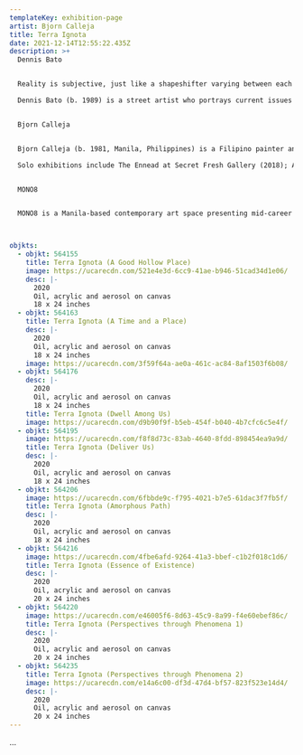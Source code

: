 ```yaml
---
templateKey: exhibition-page
artist: Bjorn Calleja
title: Terra Ignota
date: 2021-12-14T12:55:22.435Z
description: >+
  Dennis Bato


  Reality is subjective, just like a shapeshifter varying between each spectators’ perspective. Dennis Bato inquires on the connection of spatial context with human forms and perceptions. Exploring issues and imposes inquiries on social relevance, observation of the chaotic society, adapting, and how it may transcend to different modes of representations. A collection of gathered thoughts that creates an illustration of graphic truths and deceptions, often finding balance from created chaos and deconstructed forms out of our society’s norms.

  Dennis Bato (b. 1989) is a street artist who portrays current issues he observes around him. Through various materials and formats, he focuses on themes of society versus individuality. He has a constant thirst for awareness and answers, which leads lot of his research towards philosophy. As a licensed architect, he tends to push the boundaries of material experimentation in communicating ideas through his work. Bato received his BS in Architecture from the Far Eastern University. His works have been exhibited in Shanghai, Jakarta, and Manila. He is currently under the MFA program of the University of the Philippines, Diliman.


  Bjorn Calleja


  Bjorn Calleja (b. 1981, Manila, Philippines) is a Filipino painter and interdisciplinary artist. He earned his BFA from Far Eastern University, where he later became a part-time lecturer. Aside from exhibiting his work, his early career involved corporate jobs and stints as a graphic designer. He also co-founded Design. Other Things. (2012-2014), a design studio that employed a team of visual artists.

  Solo exhibitions include The Ennead at Secret Fresh Gallery (2018); Acme at West Gallery (2018); Postcolonial Rubbish at Pablo Gallery (2017); Self-Portrait as a Hamburger at Secret Fresh Gallery (2016); There is no Solution because there is no Problem at Underground Gallery (2016); Confessions of an Almost Artist at West Gallery (2013); Bubblegum Stories at Secret Fresh Gallery (2012); Eat my Daddy at The Crucible Gallery (2012); Some Failed Attempts in Creating a Good Image for Painting at West Gallery (2011); The Color Bringer at Secret Fresh Gallery (2011); Fear Made me Do This at Lost Projects (2011). His work has also been included in various group exhibitions locally and abroad, and published in books; Toy Art 2.0 (2014), Philippines: Inter Tropical Convergence Zone Contemporary Artists from the Philippines Imago Mundi - Luciano Benetton Collection (2014).


  MONO8


  MONO8 is a Manila-based contemporary art space presenting mid-career and emerging artists from the Philippines, Asia Pacific, and other parts of the world. Committed to its vision of re-defining the gallery space as a platform for artistic exchanges and the critical understanding of contemporary art, we actively emphasize the importance of presenting diverse formats that range from painting, sculpture, installation, new media, and other experimental forms. Our strong curatorial program supports and engages artists in realizing new possibilities in producing a broader range of exhibitions and bodies of work. We believe that these approaches may foster dynamic relationships between artists, patrons, and the public.



objkts:
  - objkt: 564155
    title: Terra Ignota (A Good Hollow Place)
    image: https://ucarecdn.com/521e4e3d-6cc9-41ae-b946-51cad34d1e06/
    desc: |-
      2020
      Oil, acrylic and aerosol on canvas
      18 x 24 inches
  - objkt: 564163
    title: Terra Ignota (A Time and a Place)
    desc: |-
      2020
      Oil, acrylic and aerosol on canvas
      18 x 24 inches
    image: https://ucarecdn.com/3f59f64a-ae0a-461c-ac84-8af1503f6b08/
  - objkt: 564176
    desc: |-
      2020
      Oil, acrylic and aerosol on canvas
      18 x 24 inches
    title: Terra Ignota (Dwell Among Us)
    image: https://ucarecdn.com/d9b90f9f-b5eb-454f-b040-4b7cfc6c5e4f/
  - objkt: 564195
    image: https://ucarecdn.com/f8f8d73c-83ab-4640-8fdd-898454ea9a9d/
    title: Terra Ignota (Deliver Us)
    desc: |-
      2020
      Oil, acrylic and aerosol on canvas
      18 x 24 inches
  - objkt: 564206
    image: https://ucarecdn.com/6fbbde9c-f795-4021-b7e5-61dac3f7fb5f/
    title: Terra Ignota (Amorphous Path)
    desc: |-
      2020
      Oil, acrylic and aerosol on canvas
      18 x 24 inches
  - objkt: 564216
    image: https://ucarecdn.com/4fbe6afd-9264-41a3-bbef-c1b2f018c1d6/
    title: Terra Ignota (Essence of Existence)
    desc: |-
      2020
      Oil, acrylic and aerosol on canvas
      20 x 24 inches
  - objkt: 564220
    image: https://ucarecdn.com/e46005f6-8d63-45c9-8a99-f4e60ebef86c/
    title: Terra Ignota (Perspectives through Phenomena 1)
    desc: |-
      2020
      Oil, acrylic and aerosol on canvas
      20 x 24 inches
  - objkt: 564235
    title: Terra Ignota (Perspectives through Phenomena 2)
    image: https://ucarecdn.com/e14a6c00-df3d-47d4-bf57-823f523e14d4/
    desc: |-
      2020
      Oil, acrylic and aerosol on canvas
      20 x 24 inches
---
```

...